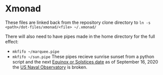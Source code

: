 # Xmonad
These files are linked back from the repository clone directory
to `ln -s <path>/dot-files/xmonad/<file> ~/.xmonad/`

There will also need to have pipes made in the home directory for the full effect:
* `mkfifo ~/marquee.pipe`
* `mkfifo ~/sun.pipe`
These pipes recieve sunrise sunset from a python script and the next [Equinox or Solstices date](https://www.roaringpenguin.com/wiki/index.php/Earth_Seasons) as of September 16, 2020 the [US Naval Observatory](http://aa.usno.navy.mil/seasons) is broken.
